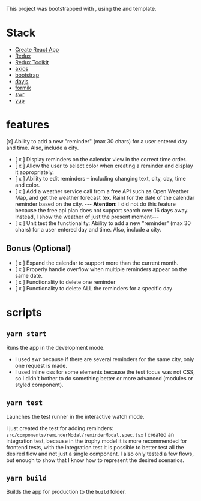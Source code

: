 This project was bootstrapped with , using the and template.

# Stack

- [Create React App](https://github.com/facebook/create-react-app)
- [Redux](https://redux.js.org/)
- [Redux Toolkit](https://redux-toolkit.js.org/)
- [axios](https://github.com/axios/axios)
- [bootstrap](https://getbootstrap.com/)
- [dayjs](https://github.com/iamkun/dayjs)
- [formik](https://github.com/formium/formik)
- [swr](https://swr.vercel.app/)
- [yup](https://github.com/jquense/yup)

# features

[x] Ability to add a new "reminder" (max 30 chars) for a user entered day and time. Also, include a city.

- [ x ] Display reminders on the calendar view in the correct time order.
- [ x ] Allow the user to select color when creating a reminder and display it appropriately.
- [ x ] Ability to edit reminders – including changing text, city, day, time and color.
- [ x ] Add a weather service call from a free API such as Open Weather Map, and get the weather forecast (ex. Rain) for the date of the calendar reminder based on the city. --- **Atention:** I did not do this feature because the free api plan does not support search over 16 days away. Instead, I show the weather of just the present moment---
- [ x ] Unit test the functionality: Ability to add a new "reminder" (max 30 chars) for a user entered day and time. Also, include a city.

## Bonus (Optional)

- [ x ] Expand the calendar to support more than the current month.
- [ x ] Properly handle overflow when multiple reminders appear on the same date.
- [ x ] Functionality to delete one reminder
- [ x ] Functionality to delete ALL the reminders for a specific day

# scripts

## `yarn start`

Runs the app in the development mode.

- I used swr because if there are several reminders for the same city, only one request is made.
- I used inline css for some elements because the test focus was not CSS, so I didn't bother to do something better or more advanced (modules or styled component).

## `yarn test`

Launches the test runner in the interactive watch mode.

I just created the test for adding reminders: `src/components/reminderModal/reminderModal.spec.tsx`
I created an integration test, because in the trophy model it is more recommended for frontend tests, with the integration test it is possible to better test all the desired flow and not just a single component.
I also only tested a few flows, but enough to show that I know how to represent the desired scenarios.

## `yarn build`

Builds the app for production to the `build` folder.
